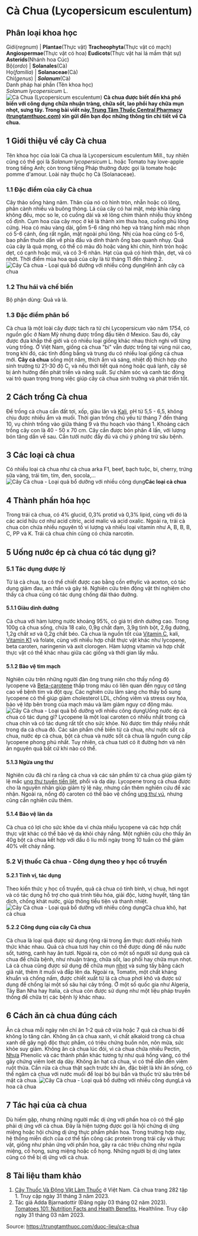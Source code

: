 # Cà Chua (Lycopersicum esculentum)

Phân loại khoa học  
---  
Giới(_regnum_) |  **Plantae**(Thực vật) **Tracheophyta**(Thực vật có mạch) **Angiospermae**(Thực vật có hoa) **Eudicots**(Thực vật hai lá mầm thật sự) **Asterids**(Nhánh hoa Cúc)  
Bộ(_ordo_) | **Solanales**(Cà)  
Họ(_familia_) | **Solanaceae**(Cà)  
Chi(_genus_) | _**Solanum**_(Cà)  
Danh pháp hai phần (Tên khoa học)  
_Solanum lycopersicum_ L.  
![Cà Chua \(Lycopersicum esculentum\)](https://trungtamthuoc.com/images/others/cay-ca-chua-0-4120.jpg)
**Cà chua được biết đến khá phổ biến với công dụng chữa nhuận tràng, chữa sốt, lao phổi hay chữa mụn nhọt, sưng tấy. Trong bài viết này,[Trung Tâm Thuốc Central Pharmacy](https://trungtamthuoc.com/ "Trung Tâm Thuốc Central Pharmacy") ([trungtamthuoc.com](https://trungtamthuoc.com/ "trungtamthuoc.com")) xin gửi đến bạn đọc những thông tin chi tiết về Cà chua.**
##  1 Giới thiệu về cây Cà chua
Tên khoa học của loài Cà chua là Lycopersicum esculentum Mill., tuy nhiên cũng có thể gọi là _Solanum lycopersicum_ L. hoặc Tomato hay love-apple trong tiếng Anh; còn trong tiếng Pháp thường được gọi là tomate hoặc pomme d'amour. Loài này thuộc họ Cà (Solanaceae).
### 1.1 Đặc điểm của cây Cà chua
Cây thảo sống hàng năm. Thân của nó có hình tròn, nhẵn hoặc có lông, phân cành nhiều và buông thòng. Lá của cây có hai mặt, mép khía răng không đều, mọc so le, có cuống dài và xẻ lông chim thành nhiều thùy không cố định.
Cụm hoa của cây mọc ở kẽ lá thành xim thưa hoa, cuống phủ lông cứng. Hoa có màu vàng dài, gồm 5-6 răng nhỏ hẹp và tràng hình mác nhọn có 5-6 cánh, ống rất ngắn, mặt ngoài phủ lông. Nhị của hoa cũng có 5-6, bao phấn thuôn dần về phía đầu và dính thành ống bao quanh nhụy. Quả của cây là quả mọng, có thể có màu đỏ hoặc vàng khi chín, hình tròn hoặc dẹt, có cạnh hoặc múi, và có 3-6 nhãn. Hạt của quả có hình thận, dẹt, và có nhớt.
Thời điểm mùa hoa quả của cây là từ tháng 11 đến tháng 2.
![Cây Cà chua - Loại quả bổ dưỡng với nhiều công dụng](https://trungtamthuoc.com/images/item/cay-ca-chua-1.jpg)Hình ảnh cây cà chua
### 1.2 Thu hái và chế biến
Bộ phận dùng: Quả và lá. 
### 1.3 Đặc điểm phân bố
Cà chua là một loài cây được tách ra từ chi Lycopersicum vào năm 1754, có nguồn gốc ở Nam Mỹ nhưng được trồng đầu tiên ở Mexico. Sau đó, cây được đưa khắp thế giới và có nhiều loại giống khác nhau thích nghi với từng vùng trồng. Ở Việt Nam, giống cà chua "bi" vẫn được trồng tại vùng núi cao, trong khi đó, các tỉnh đồng bằng và trung du có nhiều loại giống cà chua mới. **Cây cà chua** sống một năm, thích ẩm và sáng, nhiệt độ thích hợp cho sinh trưởng từ 21-30 độ C, và nếu thời tiết quá nóng hoặc quá lạnh, cây sẽ bị ảnh hưởng đến phát triển và năng suất. Sự chăm sóc và canh tác đóng vai trò quan trọng trong việc giúp cây cà chua sinh trưởng và phát triển tốt.
##  2 Cách trồng Cà chua
Để trồng cà chua cần đất tơi, xốp, giàu lân và [Kali](https://trungtamthuoc.com/hoat-chat/kali "Kali"), pH từ 5,5 - 6,5, không chịu được nhiều ẩm và muối. Thời gian trồng chủ yếu từ tháng 7 đến tháng 10, vụ chính trồng vào giữa tháng 9 và thu hoạch vào tháng 1. Khoảng cách trồng cây con là 40 - 50 x 70 cm. Cây cần được bón phân 4 lần, với lượng bón tăng dần về sau. Cần tưới nước đầy đủ và chú ý phòng trừ sâu bệnh.
##  3 Các loại cà chua
Có nhiều loại cà chua như cà chua arka F1, beef, bạch tuộc, bi, cherry, trứng sữa vàng, trái tim, tím, đen, socola,...
![Cây Cà chua - Loại quả bổ dưỡng với nhiều công dụng](https://trungtamthuoc.com/images/item/cay-ca-chua-4.jpg)**Các loại cà chua**
##  4 Thành phần hóa học
Trong trái cà chua, có 4% glucid, 0,3% protid và 0,3% lipid, cùng với đó là các acid hữu cơ như acid citric, acid malic và acid oxalic. Ngoài ra, trái cà chua còn chứa nhiều nguyên tố vi lượng và nhiều loại vitamin như A, B, B, B, C, PP và K. Trái cà chua chín cũng có chứa narcotin. 
##  5 Uống nước ép cà chua có tác dụng gì?
### 5.1 Tác dụng dược lý 
Từ lá cà chua, ta có thể chiết được cao bằng cồn ethylic và aceton, có tác dụng giảm đau, an thần và gây tê. Nghiên cứu trên động vật thí nghiệm cho thấy cà chua cũng có tác dụng chống đái tháo đường.
#### 5.1.1 Giàu dinh dưỡng
Cà chua với hàm lượng nước khoảng 95%, có giá trị dinh dưỡng cao. Trong 100g cà chua sống, chứa 18 calo, 0,9g chất đạm, 3,9g tinh bột, 2,6g đường, 1,2g chất xơ và 0,2g chất béo. Cà chua là nguồn tốt của [Vitamin C](https://trungtamthuoc.com/hoat-chat/vitamin-c "Vitamin C"), kali, [Vitamin K1](https://trungtamthuoc.com/hoat-chat/vitamin-k1 "Vitamin K1") và folate, cùng với nhiều hợp chất thực vật khác như lycopene, beta caroten, naringenin và axit clorogen. Hàm lượng vitamin và hợp chất thực vật có thể khác nhau giữa các giống và thời gian lấy mẫu.
#### 5.1.2 Bảo vệ tim mạch
Nghiên cứu trên những người đàn ông trung niên cho thấy nồng độ lycopene và [Beta-carotene](https://trungtamthuoc.com/hoat-chat/beta-carotene "Beta-carotene") thấp trong máu có liên quan đến nguy cơ tăng cao về bệnh tim và đột quỵ. Các nghiên cứu lâm sàng cho thấy bổ sung lycopene có thể giúp giảm cholesterol LDL, chống viêm và stress oxy hóa, bảo vệ lớp bên trong của mạch máu và làm giảm nguy cơ đông máu.
![Cây Cà chua - Loại quả bổ dưỡng với nhiều công dụng](https://trungtamthuoc.com/images/item/cay-ca-chua-2.jpg)Uống nước ép cà chua có tác dụng gì?
Lycopene là một loại caroten có nhiều nhất trong cà chua chín và có tác dụng rất tốt cho sức khỏe. Nó được tìm thấy nhiều nhất trong da cà chua đỏ. Các sản phẩm chế biến từ cà chua, như nước sốt cà chua, nước ép cà chua, bột cà chua và nước sốt cà chua là nguồn cung cấp lycopene phong phú nhất. Tuy nhiên, cà chua tươi có ít đường hơn và nên ăn nguyên quả bất cứ khi nào có thể.
#### 5.1.3 Ngừa ung thư
Nghiên cứu đã chỉ ra rằng cà chua và các sản phẩm từ cà chua giúp giảm tỷ lệ mắc [ung thư tuyến tiền liệt](https://trungtamthuoc.com/bai-viet/ung-thu-tuyen-tien-liet "ung thư tuyến tiền liệt"), phổi và dạ dày. Lycopene trong cà chua được cho là nguyên nhân giúp giảm tỷ lệ này, nhưng cần thêm nghiên cứu để xác nhận. Ngoài ra, nồng độ caroten có thể bảo vệ chống [ung thư vú](https://trungtamthuoc.com/bai-viet/ung-thu-vu "ung thư vú"), nhưng cũng cần nghiên cứu thêm.
#### 5.1.4 Bảo vệ làn da
Cà chua có lợi cho sức khỏe da vì chứa nhiều lycopene và các hợp chất thực vật khác có thể bảo vệ da khỏi cháy nắng. Một nghiên cứu cho thấy ăn 40g bột cà chua kết hợp với dầu ô liu mỗi ngày trong 10 tuần có thể giảm 40% vết cháy nắng.
### 5.2 Vị thuốc Cà chua - Công dụng theo y học cổ truyền
#### 5.2.1 Tính vị, tác dụng
Theo kiến thức y học cổ truyền, quả cà chua có tính bình, vị chua, hơi ngọt và có tác dụng hỗ trợ cho quá trình tiêu hóa, giải độc, lương huyết, tăng tân dịch, chống khát nước, giúp thông tiểu tiện và thanh nhiệt.
![Cây Cà chua - Loại quả bổ dưỡng với nhiều công dụng](https://trungtamthuoc.com/images/item/cay-ca-chua-5.jpg)Cà chua khô, hạt cà chua
#### 5.2.2 Công dụng của cây Cà chua
Cà chua là loại quả được sử dụng rộng rãi trong ẩm thực dưới nhiều hình thức khác nhau. Quả cà chua tươi hay chín có thể được dùng để nấu nước sốt, tương, canh hay ăn tươi. Ngoài ra, còn có một số người sử dụng quả cà chua để chữa bệnh, như nhuận tràng, chữa sốt, lao phổi hay chữa mụn nhọt. Lá cà chua cũng được sử dụng để chữa mụn [nhọt](https://trungtamthuoc.com/bai-viet/nhot "nhọt") và sưng tấy bằng cách giã nát, thêm ít muối và đắp lên da. Ngoài ra, Tomatin, một chất kháng khuẩn và chống nấm, được chiết xuất từ lá cà chua phơi khô và được sử dụng để chống lại một số sâu hại cây trồng. Ở một số quốc gia như Algeria, Tây Ban Nha hay Italia, cà chua còn được sử dụng như một liệu pháp truyền thống để chữa trị các bệnh lý khác nhau.
##  6 Cách ăn cà chua đúng cách
Ăn cà chua mỗi ngày nên chỉ ăn 1-2 quả cỡ vừa hoặc 7 quả cà chua bi để không lo tăng cân.
Không ăn cà chua xanh, vì chất alkaloid trong cà chua xanh dễ gây ngộ độc thực phẩm, có triệu chứng buồn nôn, nôn mửa, sức khỏe suy giảm.
Không ăn cà chua lúc đói, vì cà chua chứa nhiều Pectin, [Nhựa](https://trungtamthuoc.com/hoat-chat/nhua "Nhựa") Phenolic và các thành phần khác tương tự như quả hồng vàng, có thể gây chứng viêm loét dạ dày.
Không ăn hạt cà chua, vì có thể dẫn đến viêm ruột thừa.
Cần rửa cà chua thật sạch trước khi ăn, đặc biệt là khi ăn sống, có thể ngâm cà chua với nước muối để loại bỏ bụi bẩn và thuốc trừ sâu trên bề mặt cà chua.
![Cây Cà chua - Loại quả bổ dưỡng với nhiều công dụng](https://trungtamthuoc.com/images/item/cay-ca-chua-3.jpg)Lá và hoa cà chua
##  7 Tác hại của cà chua
Dù hiếm gặp, nhưng những người mắc dị ứng với phấn hoa cỏ có thể gặp phải dị ứng với cà chua. Đây là hiện tượng được gọi là hội chứng dị ứng miệng hoặc hội chứng dị ứng thực phẩm phấn hoa. Trong trường hợp này, hệ thống miễn dịch của cơ thể tấn công các protein trong trái cây và thực vật, giống như phản ứng với phấn hoa, gây ra các triệu chứng như ngứa miệng, cổ họng, sưng miệng hoặc cổ họng. Những người bị dị ứng latex cũng có thể bị dị ứng với cà chua.
##  8 Tài liệu tham khảo
  1. [Cây Thuốc Và Động Vật Làm Thuốc](https://trungtamthuoc.com/bai-viet/doc-online-va-tai-mien-phi-pdf-sach-cay-thuoc-va-dong-vat-lam-thuoc-o-viet-nam "Cây Thuốc Và Động Vật Làm Thuốc") ở Việt Nam. Cà chua trang 282 tập 1. Truy cập ngày 31 tháng 3 năm 2023.
  2. Tác giả Adda Bjarnadottir (Đăng ngày 03 tháng 02 năm 2023). [Tomatoes 101: Nutrition Facts and Health Benefits](https://www.healthline.com/nutrition/foods/tomatoes#nutrition), Healthline. Truy cập ngày 31 tháng 03 năm 2023.




Source: https://trungtamthuoc.com/duoc-lieu/ca-chua